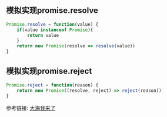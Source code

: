 ## 模拟实现promise.resolve
```js
Promise.resolve = function(value) {
    if(value instanceof Promise){
        return value
    }
    return new Promise(resolve => resolve(value))
}

```
## 模拟实现promise.reject
```js
Promise.reject = function(reason) {
    return new Promise((resolve, reject) => reject(reason))
}
```

参考链接: [大海我来了](https://juejin.cn/post/6946022649768181774)
